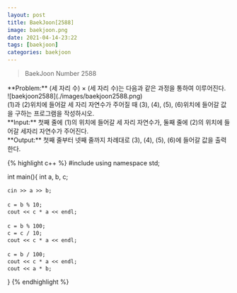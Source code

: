 ```yaml
---
layout: post
title: BaekJoon[2588]
image: baekjoon.png
date: 2021-04-14-23:22
tags: [baekjoon]
categories: baekjoon
---
```


<Blockquote>BaekJoon Number 2588</Blockquote>
**Problem:** (세 자리 수) × (세 자리 수)는 다음과 같은 과정을 통하여 이루어진다.<br>
![baekjoon2588](./images/baekjoon2588.png)
<br>
		 (1)과 (2)위치에 들어갈 세 자리 자연수가 주어질 때 (3), (4), (5), (6)위치에 들어갈 값을 구하는 프로그램을 작성하시오.<br>
**Input:** 첫째 줄에 (1)의 위치에 들어갈 세 자리 자연수가, 둘째 줄에 (2)의 위치에 들어갈 세자리 자연수가 주어진다.<br>
**Output:** 첫째 줄부터 넷째 줄까지 차례대로 (3), (4), (5), (6)에 들어갈 값을 출력한다.

{% highlight c++ %}
#include <iostream>
using namespace std;

int main(){
	int a, b, c;

	cin >> a >> b;

	c = b % 10;	
	cout << c * a << endl;

	c = b % 100;
	c = c / 10;	
	cout << c * a << endl;

	c = b / 100;
	cout << c * a << endl;
	cout << a * b;
	
}
{% endhighlight %}

